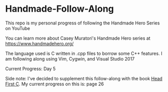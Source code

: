 # Handmade-Follow-Along
This repo is my personal progress of following the Handmade Hero Series on YouTube

You can learn more about Casey Muratori's Handmade Hero series at https://www.handmadehero.org/

The language used is C written in .cpp files to borrow some C++ features. I am following along using Vim, Cygwin, and Visual Studio 2017

Current Progress: Day 5

Side note: I've decided to supplement this follow-along with the book <a href="https://www.amazon.com/Head-First-C-Brain-Friendly-Guide/dp/1449399916" target="_blank"><u>Head First C</u></a>.
My current progress on this is: page 26